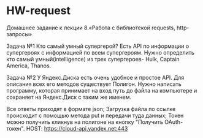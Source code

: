 # HW-request
Домашнее задание к лекции 8.«Работа с библиотекой requests, http-запросы»

Задача №1
Кто самый умный супергерой?
Есть API по информации о супергероях с информацией по всем супергероям.
Нужно определить кто самый умный(intelligence) из трех супергероев- Hulk, Captain America, Thanos.


Задача №2
У Яндекс.Диска есть очень удобное и простое API. Для описания всех его методов существует Полигон. 
Нужно написать программу, которая принимает на вход путь до файла на компьютере и сохраняет на Яндекс.Диск с таким же именем.

Все ответы приходят в формате json; Загрузка файла по ссылке происходит с помощью метода put и передачи туда данных; 
Токен можно получить кликнув на полигоне на кнопку "Получить OAuth-токен". HOST: https://cloud-api.yandex.net:443
